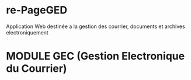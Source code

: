 # re-PageGED
Application Web destinée a la gestion des courrier, documents et archives electroniquement

# MODULE GEC (Gestion Electronique du Courrier)


